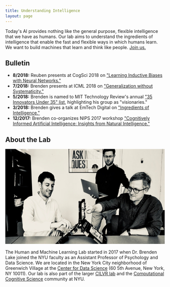 ```yaml
---
title: Understanding Intelligence
layout: page
---
```


Today's AI provides nothing like the general purpose, flexible intelligence that we have as humans. Our lab aims to understand the ingredients of intelligence that enable the fast and flexible ways in which humans learn. We want to build machines that learn and think like people. [Join us.](/apply/)

## Bulletin

- **8/2018:** Reuben presents at CogSci 2018 on ["Learning Inductive Biases with Neural Networks."](http://www.cns.nyu.edu/~reuben/files/Poster-CogSci18.pdf)
- **7/2018:** Brenden presents at ICML 2018 on ["Generalization without Systematicity."](https://icml.cc/Conferences/2018/Schedule?showEvent=3204)
- **5/2018:** Brenden is named to MIT Technology Review's annual ["35 Innovators Under 35" list](https://www.technologyreview.com/lists/innovators-under-35/2018/visionary/brenden-lake/), highlighting his group as "visionaries."
- **3/2018:** Brenden gives a talk at EmTech Digital on ["Ingredients of Intelligence."](https://events.technologyreview.com/video/watch/brenden-lake-ingredients-intelligence/)
- **12/2017:** Brenden co-organizes NIPS 2017 workshop ["Cognitively Informed Artificial Intelligence: Insights from Natural Intelligence."](https://sites.google.com/view/ciai2017/home)

## About the Lab
<img src="images/battleship.jpg" width="706" height="300">

The Human and Machine Learning Lab started in 2017 when Dr. Brenden Lake joined the NYU faculty as an Assistant Professor of Psychology and Data Science. 
We are located in the New York City neighborhood of Greenwich Village at the <a href="https://cds.nyu.edu/" target="_blank">Center for Data Science</a> (60 5th Avenue, New York, NY 10011). 
Our lab is also part of the larger [CILVR lab](https://wp.nyu.edu/cilvr/) and the [Computational Cognitive Science](http://nyuccl.org/cogsci/) community at NYU.
